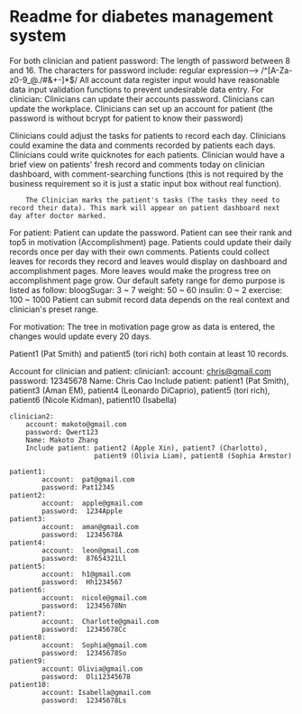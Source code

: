 # Readme for diabetes management system
For both clinician and patient password:
        The length of password between 8 and 16.
        The characters for password include: regular expression-->  /^[A-Za-z0-9_@./#&+-]*$/ 
 All account data register input would have reasonable data input validation functions to prevent undesirable data entry.
For clinician:
        Clinicians can update their accounts password.
        Clinicians can update the workplace.
        Clinicians can set up an account for patient (the password is without bcrypt for patient to know their password)

 Clinicians could adjust the tasks for patients to record each day. 
 Clinicians could examine the data and comments recorded by patients each days. 
 Clinicians could write quicknotes for each patients. 
        Clinician would have a brief view on patients' fresh record and comments today on clinician dashboard, with comment-searching functions (this is not required by the business requirement so it is just a static input box without real function).

        The Clinician marks the patient's tasks (The tasks they need to record their data). This mark will appear on patient dashboard next day after doctor marked. 


For patient:
	Patient can update the password.
	Patient can see their rank and top5 in motivation (Accomplishment) page.
	Patients could update their daily records once per day with their own comments. 
	Patients could collect leaves for records they record and leaves would display on dashboard and accomplishment pages. More leaves would make the progress tree on accomplishment page grow.
        Our default safety range for demo purpose is listed as follow:
                bloogSugar:  3 ~ 7
                weight:  50 ~ 60
                insulin:  0 ~ 2
                exercise:  100 ~ 1000
        Patient can submit record data depends on the real context and clinician's preset range.
        

For motivation:
        The tree in motivation page grow as data is entered, the changes would update every 20 days.


Patient1 (Pat Smith) and patient5 (tori rich) both contain at least 10 records.


Account for clinician and patient:
    clinician1: 
        account: chris@gmail.com
        password: 12345678
        Name: Chris Cao
        Include patient: patient1 (Pat Smith), patient3 (Aman EM),
                         patient4 (Leonardo DiCaprio), patient5 (tori rich), 
                         patient6 (Nicole Kidman), patient10 (Isabella)

    clinician2: 
        account: makoto@gmail.com
        password: Qwert123
        Name: Makoto Zhang
        Include patient: patient2 (Apple Xin), patient7 (Charlotto),
                         patient9 (Olivia Liam), patient8 (Sophia Armstor)

    patient1: 
            account:  pat@gmail.com
            password: Pat12345
    patient2:
            account:  apple@gmail.com
            password:  1234Apple
    patient3:
            account:  aman@gmail.com
            password:  12345678A
    patient4:
            account:  leon@gmail.com 
            password:  87654321Ll
    patient5:
            account:  h1@gmail.com 
            password:  Hh1234567
    patient6:
            account:  nicole@gmail.com
            password:  12345678Nn
    patient7:
            account:  Charlotte@gmail.com
            password:  12345678Cc
    patient8:
            account:  Sophia@gmail.com
            password:  12345678So
    patient9:
            account: Olivia@gmail.com
            password:  Oli12345678
    patient10:
            account: Isabella@gmail.com
            password:  12345678Ls
